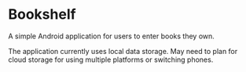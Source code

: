 # Bookshelf
A simple Android application for users to enter books they own.

The application currently uses local data storage. May need to plan for cloud storage for using multiple platforms or switching phones. 
